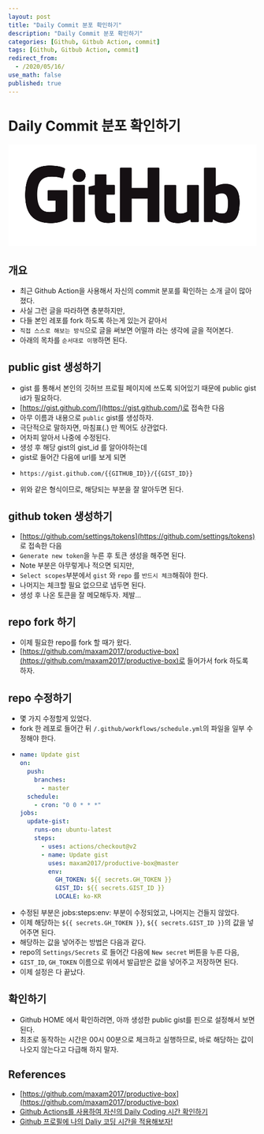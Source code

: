 ```yaml
---
layout: post
title: "Daily Commit 분포 확인하기"
description: "Daily Commit 분포 확인하기"
categories: [Github, Gitbub Action, commit]
tags: [Github, Gitbub Action, commit]
redirect_from:
  - /2020/05/16/
use_math: false
published: true
---
```


# Daily Commit 분포 확인하기

<img src="/assets/images/posts/logos/GitHub_Logo.png">

## 개요

- 최근 Github Action을 사용해서 자신의 commit 분포를 확인하는 소개 글이 많아졌다.
- 사실 그런 글을 따라하면 충분하지만,
- 다들 본인 레포를 fork 하도록 하는게 있는거 같아서
- `직접 스스로 해보는 방식`으로 글을 써보면 어떨까 라는 생각에 글을 적어본다.
- 아래의 목차를 `순서대로 이행`하면 된다.

## public gist 생성하기

- gist 를 통해서 본인의 깃허브 프로필 페이지에 쓰도록 되어있기 때문에 public gist id가 필요하다.
- [https://gist.github.com/](https://gist.github.com/)로 접속한 다음
- 아무 이름과 내용으로 `public` gist를 생성하자.
- 극단적으로 말하자면, 마침표(.) 만 찍어도 상관없다.
- 어차피 알아서 나중에 수정된다.
- 생성 후 해당 gist의 gist_id 를 알아야하는데
- gist로 들어간 다음에 url를 보게 되면
- ```
  https://gist.github.com/{{GITHUB_ID}}/{{GIST_ID}}
  ```
- 위와 같은 형식이므로, 해당되는 부분을 잘 알아두면 된다.

## github token 생성하기

- [https://github.com/settings/tokens](https://github.com/settings/tokens) 로 접속한 다음
- `Generate new token`을 누른 후 토큰 생성을 해주면 된다.
- Note 부분은 아무렇게나 적으면 되지만,
- `Select scopes`부분에서 `gist` 와 `repo` 를 `반드시 체크`해줘야 한다.
- 나머지는 체크할 필요 없으므로 냅두면 된다.
- 생성 후 나온 토큰을 잘 메모해두자. 제발...

## repo fork 하기

- 이제 필요한 repo를 fork 할 때가 왔다.
- [https://github.com/maxam2017/productive-box](https://github.com/maxam2017/productive-box)로 들어가서 fork 하도록 하자.

## repo 수정하기

- 몇 가지 수정할게 있었다.
- fork 한 레포로 들어간 뒤 `/.github/workflows/schedule.yml`의 파일을 일부 수정해야 한다.
- ```yml
  name: Update gist
  on:
    push:
      branches:
        - master
    schedule:
      - cron: "0 0 * * *"
  jobs:
    update-gist:
      runs-on: ubuntu-latest
      steps:
        - uses: actions/checkout@v2
        - name: Update gist
          uses: maxam2017/productive-box@master
          env:
            GH_TOKEN: ${{ secrets.GH_TOKEN }}
            GIST_ID: ${{ secrets.GIST_ID }}
            LOCALE: ko-KR
  ```
- 수정된 부분은 jobs:steps:env: 부분이 수정되었고, 나머지는 건들지 않았다.
- 이제 해당하는 `${{ secrets.GH_TOKEN }}`, `${{ secrets.GIST_ID }}`의 값을 넣어주면 된다.
- 해당하는 값을 넣어주는 방법은 다음과 같다.
- repo의 `Settings/Secrets` 로 들어간 다음에 `New secret` 버튼을 누른 다음,
- `GIST_ID`, `GH_TOKEN` 이름으로 위에서 발급받은 값을 넣어주고 저장하면 된다.
- 이제 설정은 다 끝났다.

## 확인하기

- Github HOME 에서 확인하려면, 아까 생성한 public gist를 핀으로 설정해서 보면 된다.
- 최초로 동작하는 시간은 00시 00분으로 체크하고 실행하므로, 바로 해당하는 값이 나오지 않는다고 다급해 하지 말자.

## References

- [https://github.com/maxam2017/productive-box](https://github.com/maxam2017/productive-box)
- [Github Actions를 사용하여 자신의 Daily Coding 시간 확인하기](https://goodgid.github.io/Github-Actions-Daily-Coding-Time/)
- [Github 프로필에 나의 Daliy 코딩 시간을 적용해보자!](https://fernando.kr/develop/2020-05-02-github-gist-posting/?fbclid=IwAR2Y5pBTU6Paz9w6DOx-QWRZxgOu71ceoU_69gkSC1EDsPpSC61ltB52X00)
